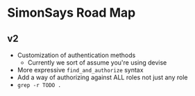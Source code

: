 # SimonSays Road Map

## v2

- Customization of authentication methods
  - Currently we sort of assume you're using devise
- More expressive `find_and_authorize` syntax
- Add a way of authorizing against ALL roles not just any role
- `grep -r TODO .`
